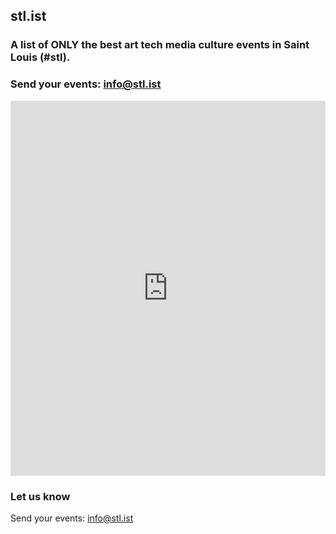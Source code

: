 ## stl.ist

<div class="span3">
	<h3>A list of ONLY the best art tech media culture events in Saint Louis (#stl).</h3>
<div id="upcoming"></div><!--/span-->
</div>
<div class="span9">
	<h3>Send your events: <a href="mail:info@stl.ist">info@stl.ist</a></h3>
	<iframe src="https://calendar.google.com/calendar/embed?mode=AGENDA&amp;height=600&amp;wkst=1&amp;bgcolor=%23ffffff&amp;src=fabricatorz.com_hc6jko863o0die3f83d8os6j8g%40group.calendar.google.com&amp;color=%232F6309&amp;ctz=America%2FChicago" style="border-width:0" width="100%" height="600" frameborder="0" scrolling="no"></iframe>
</div><!--/span-->


### Let us know

Send your events: <a href="mail:info@stl.ist">info@stl.ist</a>
